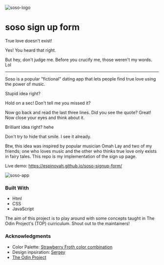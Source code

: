 ![soso-logo](https://user-images.githubusercontent.com/81432480/189766515-07e1deb7-df65-4bea-9041-7c4f6c9a4e99.png)


# soso sign up form

True love doesn't exist!

Yes! You heard that right.

But hey, don't judge me. Before you crucify me, those weren't my words. Lol

****

Soso is a popular "fictional" dating app that lets people find true love using the power of music.

Stupid idea right? 

Hold on a sec! Don't tell me you missed it? 

Now go back and read the last three lines. Did you see the quote? Great! Now close your eyes and think about it.

Brilliant idea right? hehe

Don't try to hide that smile. I see it already.

Btw, this idea was inspired by popular musician Omah Lay and two of my friends; one who loves music and the other who thinks true love only exists in fairy tales. This repo is my implementation of the sign up page.

Live demo: https://espinovah.github.io/soso-signup-form/



![soso-app](https://user-images.githubusercontent.com/81432480/189767145-72301ee4-31eb-456b-83b8-f975f72cf7cb.png)


### Built With

- Html
- CSS
- JavaScript

The aim of this project is to play around with some concepts taught in The Odin Project's (TOP) curriculum. Shout out to the maintainers!

### Acknowledgments
- Color Palette: [Strawberry Froth color combination](https://www.canva.com/colors/color-palettes/strawberry-froth)
- Design inpsiration: [Sergey](https://dribbble.com/shots/11369220-sign-up-dark)
- [The Odin Project](https://www.theodinproject.com/)
